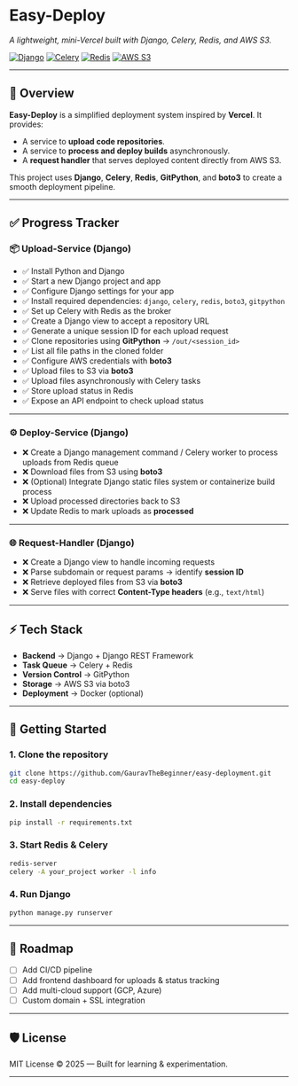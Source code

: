 
# Easy-Deploy

*A lightweight, mini-Vercel built with Django, Celery, Redis, and AWS S3.*

[![Django](https://img.shields.io/badge/Django-4.x-green.svg)](https://www.djangoproject.com/)
[![Celery](https://img.shields.io/badge/Celery-5.x-brightgreen.svg)](https://docs.celeryq.dev/)
[![Redis](https://img.shields.io/badge/Redis-7.x-red.svg)](https://redis.io/)
[![AWS S3](https://img.shields.io/badge/AWS-S3-orange.svg)](https://aws.amazon.com/s3/)

---

## 📖 Overview

**Easy-Deploy** is a simplified deployment system inspired by **Vercel**.
It provides:

* A service to **upload code repositories**.
* A service to **process and deploy builds** asynchronously.
* A **request handler** that serves deployed content directly from AWS S3.

This project uses **Django**, **Celery**, **Redis**, **GitPython**, and **boto3** to create a smooth deployment pipeline.

---

## ✅ Progress Tracker

### 📦 Upload-Service (Django)

* ✅ Install Python and Django
* ✅ Start a new Django project and app
* ✅ Configure Django settings for your app
* ✅ Install required dependencies: `django`, `celery`, `redis`, `boto3`, `gitpython`
* ✅ Set up Celery with Redis as the broker
* ✅ Create a Django view to accept a repository URL
* ✅ Generate a unique session ID for each upload request
* ✅ Clone repositories using **GitPython** → `/out/<session_id>`
* ✅ List all file paths in the cloned folder
* ✅ Configure AWS credentials with **boto3**
* ✅ Upload files to S3 via **boto3**
* ✅ Upload files asynchronously with Celery tasks
* ✅ Store upload status in Redis
* ✅ Expose an API endpoint to check upload status

---

### ⚙️ Deploy-Service (Django)

* ❌ Create a Django management command / Celery worker to process uploads from Redis queue
* ❌ Download files from S3 using **boto3**
* ❌ (Optional) Integrate Django static files system or containerize build process
* ❌ Upload processed directories back to S3
* ❌ Update Redis to mark uploads as **processed**

---

### 🌐 Request-Handler (Django)

* ❌ Create a Django view to handle incoming requests
* ❌ Parse subdomain or request params → identify **session ID**
* ❌ Retrieve deployed files from S3 via **boto3**
* ❌ Serve files with correct **Content-Type headers** (e.g., `text/html`)

---

## ⚡ Tech Stack

* **Backend** → Django + Django REST Framework
* **Task Queue** → Celery + Redis
* **Version Control** → GitPython
* **Storage** → AWS S3 via boto3
* **Deployment** → Docker (optional)

---

## 🚀 Getting Started

### 1. Clone the repository

```bash
git clone https://github.com/GauravTheBeginner/easy-deployment.git
cd easy-deploy
```

### 2. Install dependencies

```bash
pip install -r requirements.txt
```

### 3. Start Redis & Celery

```bash
redis-server
celery -A your_project worker -l info
```

### 4. Run Django

```bash
python manage.py runserver
```

---

## 📌 Roadmap

* [ ] Add CI/CD pipeline
* [ ] Add frontend dashboard for uploads & status tracking
* [ ] Add multi-cloud support (GCP, Azure)
* [ ] Custom domain + SSL integration

---

## 🛡️ License

MIT License © 2025 — Built for learning & experimentation.

---
